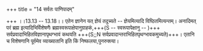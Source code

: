 +++
title = "14 सर्वतः पाणिपादम्"

+++
।।13.13 -- 13.18।। एतेन ज्ञानेन यत् ज्ञेयं तदुच्यते -- ज्ञेयमित्यादि विष्ठितमित्यन्तम्। अनादिमत् परं ब्रह्म इत्यादिभिर्विशेषणैः ब्रह्मस्वरूपाक्षेपानुग्राहकं,+++(S -- स्वरूपापेक्षानु -- )+++ सर्वप्रवादाभिहितविज्ञानापृथग्भावं कथयति +++(S;;N सर्वप्रवादान्तराभिहितपृथग्भावकमुच्यते)+++। एतानि च विशेषणानि पूर्वमेव व्याख्यातानि इति किं निष्फलया,पुनरुक्त्या।

